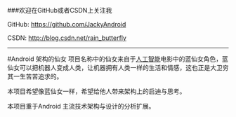 ###欢迎在GitHub或者CSDN上关注我

GitHub: https://github.com/JackyAndroid

CSDN: http://blog.csdn.net/rain_butterfly

---
#Android 架构的仙女
项目名称中的仙女来自于[人工智能](http://baike.baidu.com/subview/2949/5816870.htm)电影中的蓝仙女角色，蓝仙女可以把机器人变成人类，让机器拥有人类一样的生活和情感，这也正是大卫穷其一生苦苦追求的。

本项目希望像蓝仙女一样，希望给他人带来架构上的启迪与思考。

本项目重于Android 主流技术架构与设计的分析扩展。




